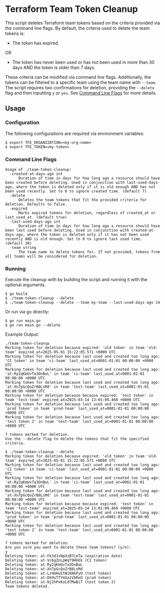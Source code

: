 # Terraform Team Token Cleanup

This script deletes Terraform team tokens based on the criteria provided via the command line flags.
By default, the criteria used to delete the team tokens is:

- The token has expired.

OR

- The token has never been used or has not been used in more than 30 days AND the token is older than 7 days.

These criteria can be modified via command line flags. Additionally, the tokens can be filtered to
a specific team using the team name with `--team`. The script requires two confirmations for deletion,
providing the `--delete` flag and then inputting `y` or `yes`. See [Command Line Flags](#command-line-flags)
for more details.

## Usage

### Configuration

The following configurations are required via environment variables:

```
$ export TFE_ORGANIZATION=<my-org-name>
$ export TFE_TOKEN=<my-token>
```

### Command Line Flags

```
Usage of ./team-token-cleanup:
  -created-at-days-ago int
      Duration of time in days for how long ago a resource should have been created before deleting. Used in conjunction with last-used-days-ago, where the token is deleted only if it is old enough AND has not been used recently. Set to 0 to ignore created time. (default 7)
  -delete
      Deletes the team tokens that fit the provided criteria for deletion. Defaults to false.
  -expired
      Marks expired tokens for deletion, regardless of created_at or last_used_at. (default true)
  -last-used-days-ago int
      Duration of time in days for how long ago a resource should have been last used before deleting. Used in conjunction with created-at-days-ago, where the token is deleted only if it has not been used recently AND is old enough. Set to 0 to ignore last used time. (default 30)
  -team string
      The team name to delete tokens for. If not provided, tokens from all teams will be considered for deletion.
```


### Running

Execute the cleanup with by building the script and running it with the optional arguments.

```
$ go build
$ ./team-token-cleanup --delete
$ ./team-token-cleanup --delete --team my-team --last-used-days-ago 14
```

Or run via go directly:

```
$ go run main.go
$ go run main.go --delete
```

Example Output:

```
./team-token-cleanup
Marking token for deletion because expired: 'old token' in team 'old-team' expired_at=2025-05-01 15:22:05.571 +0000 UTC
Marking token for deletion because last used and created too long ago: 'CI token' in team 'ci-team' last_used_at=0001-01-01 00:00:00 +0000 UTC
Marking token for deletion because last used and created too long ago: 'at-Ry2qKmUvTa3DnBoL' in team 'ci-team' last_used_at=0001-01-01 00:00:00 +0000 UTC
Marking token for deletion because last used and created too long ago: 'at-Xn7pGcQoZrB8LsMd' in team 'test-team' last_used_at=0001-01-01 00:00:00 +0000 UTC
Marking token for deletion because because expired: 'test token' in team 'test-team' expired_at=2025-03-14 13:01:09.460 +0000 UTC
Marking token for deletion because last used and created too long ago: 'prod token' in team 'prod-team' last_used_at=0001-01-01 00:00:00 +0000 UTC
Marking token for deletion because last used and created too long ago: 'test token 2' in team 'test-team' last_used_at=0001-01-01 00:00:00 +0000 UTC

7 tokens marked for deletion.
Use the --delete flag to delete the tokens that fit the specified criteria.
```

```
$ ./team-token-cleanup --delete
Marking token for deletion because expired: 'old token' in team 'old-team' expired_at=2025-05-01 15:22:05.571 +0000 UTC
Marking token for deletion because last used and created too long ago: 'CI token' in team 'ci-team' last_used_at=0001-01-01 00:00:00 +0000 UTC
Marking token for deletion because last used and created too long ago: 'at-Ry2qKmUvTa3DnBoL' in team 'ci-team' last_used_at=0001-01-01 00:00:00 +0000 UTC
Marking token for deletion because last used and created too long ago: 'at-Xn7pGcQoZrB8LsMd' in team 'test-team' last_used_at=0001-01-01 00:00:00 +0000 UTC
Marking token for deletion because because expired: 'test token' in team 'test-team' expired_at=2025-03-14 13:01:09.460 +0000 UTC
Marking token for deletion because last used and created too long ago: 'prod token' in team 'prod-team' last_used_at=0001-01-01 00:00:00 +0000 UTC
Marking token for deletion because last used and created too long ago: 'test token 2' in team 'test-team' last_used_at=0001-01-01 00:00:00 +0000 UTC

7 tokens marked for deletion.
Are you sure you want to delete these team tokens? (y/n):
y
Deleting token: at-Fk3dJvNpXzB7LmTw (expiration date)
Deleting token: at-Vc6gZnLpWqT9HbEk (CI token)
Deleting token: at-Ry2qKmUvTa3DnBoL
Deleting token: at-Xn7pGcQoZrB8LsMd
Deleting token: at-Lz4mHvEtWi6NkPyQ (test token)
Deleting token: at-Dk9sTfYmXa1VbReO (prod token)
Deleting token: at-Nj2hPxKoLd7MwBiT (test token 2)
Team tokens deleted.
```
